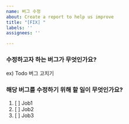 ```yaml
---
name: 버그 수정
about: Create a report to help us improve
title: "[FIX] "
labels: ''
assignees: ''

---
```


### 수정하고자 하는 버그가 무엇인가요?
ex) Todo 버그 고치기

### 해당 버그를 수정하기 위해 할 일이 무엇인가요?
1. [ ] Job1
2. [ ] Job2
3. [ ] Job3
